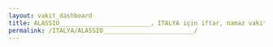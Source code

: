 ```yaml
---
layout: vakit_dashboard
title: ALASSIO_________________________, ITALYA için iftar, namaz vakitleri ve hava durumu - ilçe/eyalet seç
permalink: /ITALYA/ALASSIO_________________________/
---
```


<script type="text/javascript">
  var GLOBAL_COUNTRY = 'ITALYA';
  var GLOBAL_CITY = 'ALASSIO_________________________';
  var GLOBAL_STATE = '';
  var lat = 72;
  var lon = 21;
</script>
